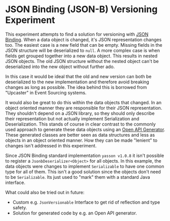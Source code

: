 # JSON Binding (JSON-B) Versioning Experiment

This experiment attempts to find a solution for versioning with [JSON Binding][JSONBinding]. When a data object is changed, it's JSON representation changes too. The easiest case is a new field that can be empty. Missing fields in the JSON structure will be deserialized to `null`. A more complex case is when fields get grouped together into a new data object. This results in nested JSON objects. The old JSON structure without the nested object can't be deserialized into the new object without further ado.

In this case it would be ideal that the old and new version can both be deserialized to the new implementation and therefore avoid breaking changes as long as possible. The idea behind this is borrowed from "Upcaster" in Event Sourcing systems.

It would also be great to do this within the data objects that changed. In an object oriented manner they are responsible for their JSON representation. They shouldn't depend on a JSON library, so they should only describe their representation but not actually implement Serialization and Deserialization. This stands of course in clear contrast to the commonly used approach to generate these data objects using an [Open API Generator][OpenApiGenerator]. These generated classes are better seen as data structures and less as objects in an object oriented manner. How they can be made "lenient" to changes isn't addressed in this experiment.

Since JSON Binding standard implementation `yasson v1.0.8` it isn't possible to register a `JsonbDeserializer<Object>` for all objects. In this example, the data objects were changes to implement `Serializable` to have one common type for all of them. This isn't a good solution
since the objects don't need to be `Serializable`. Its just used to "mark" them with a standard Java interface.

What could also be tried out in future:

- Custom e.g. `JsonVersionable` Interface to get rid of reflection and type safety.
- Solution for generated code by e.g. an Open API generator.

[JSONBinding]: https://jakarta.ee/specifications/jsonb/2.0/jakarta-jsonb-spec-2.0.html
[OpenApiGenerator]: https://github.com/OpenAPITools/openapi-generator
